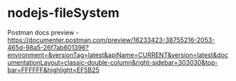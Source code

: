 # nodejs-fileSystem

Postman docs preview - https://documenter.postman.com/preview/16233423-38755216-2053-465d-98a5-26f7ab601396?environment=&versionTag=latest&apiName=CURRENT&version=latest&documentationLayout=classic-double-column&right-sidebar=303030&top-bar=FFFFFF&highlight=EF5B25
